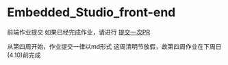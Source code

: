 # Embedded_Studio_front-end
前端作业提交
如果已经完成作业，请进行 [提交一次PR](https://github.com/jxx-sixhh/Embedded_Studio_front-end/blob/master/20220317-%E6%8F%90%E4%BA%A4%E4%B8%80%E6%AC%A1PR.md)

从第四周开始，作业提交一律以md形式
这周清明节放假，故第四周作业在下周日(4.10)前完成
